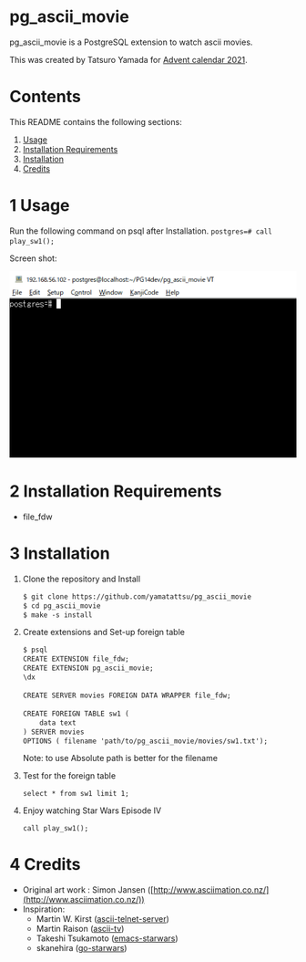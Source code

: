 pg_ascii_movie
============

pg_ascii_movie is a PostgreSQL extension to watch ascii movies.

This was created by Tatsuro Yamada for [Advent calendar 2021](https://qiita.com/yamatattsu/private/06c797a032b633a9fafa).

Contents
========

This README contains the following sections:

1. [Usage](#1-usage)
2. [Installation Requirements](#2-installation-requirements)
3. [Installation](#3-installation)
4. [Credits](#4-credits)


1 Usage
=======

Run the following command on psql after Installation.
	```
	postgres=# call play_sw1();
	```

Screen shot:

<img src="screenshots/demo.gif">

	
2 Installation Requirements
===========================

- file_fdw


3 Installation
==============

1. Clone the repository and Install
	```
	$ git clone https://github.com/yamatattsu/pg_ascii_movie
	$ cd pg_ascii_movie
	$ make -s install
	```

2. Create extensions and Set-up foreign table
	```
	$ psql
	CREATE EXTENSION file_fdw;
	CREATE EXTENSION pg_ascii_movie;
	\dx

	CREATE SERVER movies FOREIGN DATA WRAPPER file_fdw;

	CREATE FOREIGN TABLE sw1 (
	    data text
	) SERVER movies
	OPTIONS ( filename 'path/to/pg_ascii_movie/movies/sw1.txt');
	```
	Note: to use Absolute path is better for the filename

3. Test for the foreign table
	```
	select * from sw1 limit 1;
	```

4. Enjoy watching Star Wars Episode IV
	```
	call play_sw1();
	```

4 Credits
=========

* Original art work : Simon Jansen ([http://www.asciimation.co.nz/](http://www.asciimation.co.nz/))
* Inspiration: 
	* Martin W. Kirst ([ascii-telnet-server](https://github.com/nitram509/ascii-telnet-server))
	* Martin Raison ([ascii-tv](https://github.com/martinraison/ascii-tv))
	* Takeshi Tsukamoto ([emacs-starwars](https://github.com/itome/emacs-starwars))
	* skanehira ([go-starwars](https://github.com/skanehira/go-starwars))



